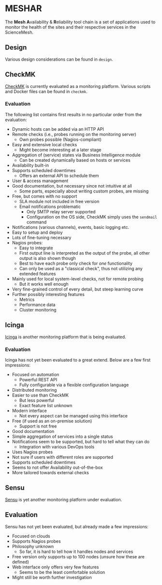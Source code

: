 # MESHAR
The **Mesh** **A**vailability & **R**eliability tool chain is a set of applications used to monitor the health of the sites and their respective services in the ScienceMesh.

## Design
Various design considerations can be found in `design`.

## CheckMK
[CheckMK](https://checkmk.com) is currently evaluated as a monitoring platform. Various scripts and Docker files can be found in `checkmk`.

### Evaluation
The following list contains first results in no particular order from the evaluation:

- Dynamic hosts can be added via an HTTP API
- Remote checks (i.e., probes running on the monitoring server)
    - Own probes possible (Nagios-compliant)
- Easy and extensive local checks
    - Might become interesting at a later stage
- Aggregation of (service) states via Business Intelligence module
    - Can be created dynamically based on hosts or services
- Availability built-in
- Supports scheduled downtimes
    - Offers an external API to schedule them
- User & access management
- Good documentation, but necessary since not intuitive at all
    - Some parts, especially about writing custom probes, are missing
- Free, but comes with no support
    - SLA module not included in free version
    - Email notifications problematic
        - Only SMTP relay server supported
        - Configuration on the OS side, CheckMK simply uses the `sendmail` command
- Notifications (various channels), events, basic logging etc.
- Easy to setup and deploy
- Lots of fine-tuning necessary
- Nagios probes:
    - Easy to integrate
    - First output line is interpreted as the output of the probe, all other output is also shown though
    - Best to have each probe only check for _one_ functionality
    - Can only be used as a "classical check", thus not utilizing any extended features
- Mainly used for local system-level checks, not for remote probing
    - But it works well enough
- Very fine-grained control of every detail, but steep learning curve
- Further possibly interesting features
    - Metrics
    - Performance data
    - Cluster monitoring

## Icinga
[Icinga](https://icinga.com) is another monitoring platform that is being evaluated.

### Evaluation
Icinga has not yet been evaluated to a great extend. Below are a few first impressions:

- Focused on automation
    - Powerful REST API
    - Fully configurable via a flexible configuration language
- Distributed monitoring
- Easier to use than CheckMK
    - But less powerful
    - Exact feature list unknown
- Modern interface
    - Not every aspect can be managed using this interface
- Free (if used as an on-premise solution)
    - Support is not free
- Good documentation
- Simple aggregation of services into a single status
- Notifications seem to be supported, but hard to tell what they can do
    - Integration with various DevOps tools
- Uses Nagios probes
- Not sure if users with different roles are supported
- Supports scheduled downtimes
- Seems to not offer Availability out-of-the-box
- More tailored towards external checks

## Sensu
[Sensu](https://sensu.io) is yet another monitoring platform under evaluation.

## Evaluation
Sensu has not yet been evaluated, but already made a few impressions:

- Focused on clouds
- Supports Nagios probes
- Philosophy unknown
    - So far, it is hard to tell how it handles nodes and services
- Free version only supports up to 100 nodes (unsure how these are defined)
- Web interface only offers very few features
    - Seems to be the least comfortable solution
- Might still be worth further investigation
